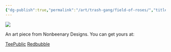 ```yaml
---
{"dg-publish":true,"permalink":"/art/trash-gang/field-of-roses/","title":"Field of Roses","tags":["Art","Other Trash Gang"]}
---
```



![](https://baserow-media.ams3.digitaloceanspaces.com/user_files/TUmUP1XBgG8cv8nwqeyvmVocPDzSFfqo_7a217db2ce3f4250063ef2f5f8ac1eb30e9e35a7d6fae8d2205e50b5a9ccf8ee.png)

An art piece from Nonbeenary Designs. You can get yours at:

[TeePublic]()
[Redbubble]()
